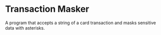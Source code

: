 # Transaction Masker
A program that accepts a string of a card transaction and masks sensitive data with asterisks. 
